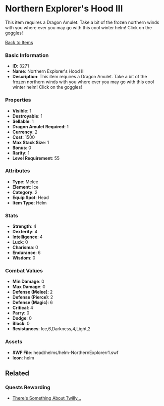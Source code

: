 # Northern Explorer's Hood III

This item requires a Dragon Amulet. Take a bit of the frozen northern winds with you where ever you may go with this cool winter helm! Click on the goggles!

[Back to Items](../items.md)

### Basic Information

- **ID**: 3271
- **Name**: Northern Explorer&#039;s Hood III
- **Description**: This item requires a Dragon Amulet. Take a bit of the frozen northern winds with you where ever you may go with this cool winter helm! Click on the goggles!

### Properties

- **Visible**: 1
- **Destroyable**: 1
- **Sellable**: 1
- **Dragon Amulet Required**: 1
- **Currency**: 2
- **Cost**: 1500
- **Max Stack Size**: 1
- **Bonus**: 0
- **Rarity**: 1
- **Level Requirement**: 55

### Attributes

- **Type**: Melee
- **Element**: Ice
- **Category**: 2
- **Equip Spot**: Head
- **Item Type**: Helm

### Stats

- **Strength**: 4
- **Dexterity**: 4
- **Intelligence**: 4
- **Luck**: 0
- **Charisma**: 0
- **Endurance**: 6
- **Wisdom**: 0

### Combat Values

- **Min Damage**: 0
- **Max Damage**: 0
- **Defense (Melee)**: 2
- **Defense (Pierce)**: 2
- **Defense (Magic)**: 6
- **Critical**: 4
- **Parry**: 0
- **Dodge**: 0
- **Block**: 0
- **Resistances**: Ice,6,Darkness,4,Light,2

### Assets

- **SWF File**: head/helms/helm-NorthernExplorerr1.swf
- **Icon**: helm

## Related

### Quests Rewarding

- [There's Something About Twilly...](../quests/525-there-s-something-about-twilly.md)

